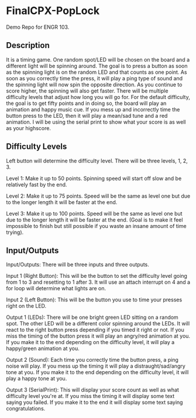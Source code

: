 # FinalCPX-PopLock
Demo Repo for ENGR 103.

## Description
It is a timing game. One random spot/LED will be chosen on the board and a different light will be spinning around. The goal is to press a button as soon as the spinning light is on the random LED and that counts as one point. As soon as you correctly time the press, it will play a ping type of sound and the spinning light will now spin the opposite direction. As you continue to score higher, the spinning will also get faster. There will be multiple difficulty levels that adjust how long you will go for. For the default difficulty, the goal is to get fifty points and in doing so, the board will play an animation and happy music cue. If you mess up and incorrectly time the button press to the LED, then it will play a mean/sad tune and a red animation. I will be using the serial print to show what your score is as well as your highscore.

## Difficulty Levels
Left button will determine the difficulty level. There will be three levels, 1, 2, 3.

Level 1: Make it up to 50 points. Spinning speed will start off slow and be relatively fast by the end.

Level 2: Make it up to 75 points. Speed will be the same as level one but due to the longer length it will be faster at the end.

Level 3: Make it up to 100 points. Speed will be the same as level one but due to the longer length it will be faster at the end. (Goal is to make it feel impossible to finish but still possible if you waste an insane amount of time trying).

## Input/Outputs
Input/Outputs:
There will be three inputs and three outputs.

Input 1 (Right Button): This will be the button to set the difficulty level going from 1 to 3 and resetting to 1 after 3. It will use an attach interrupt on 4 and a for loop will determine what lights are on.

Input 2 (Left Button): This will be the button you use to time your presses right on the LED.

Output 1 (LEDs): There will be one bright green LED sitting on a random spot. The other LED will be a different color spinning around the LEDs. It will react to the right button press depending if you timed it right or not. If you miss the timing of the button press it will play an angry/red animation at you. If you make it to the end depending on the difficulty level, it will play a happy/green animation at you. 

Output 2 (Sound): Each time you correctly time the button press, a ping noise will play. If you mess up the timing it will play a distraught/sad/angry tone at you. If you make it to the end depending on the difficulty level, it will play a happy tone at you. 

Output 3 (SerialPrint): This will display your score count as well as what difficulty level you're at. If you miss the timing it will display some text saying you failed. If you make it to the end it will display some text saying congratulations.
